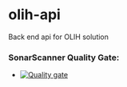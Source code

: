 # olih-api

Back end api for OLIH solution

### SonarScanner Quality Gate:
- [![Quality gate](http://ubuntu2304.southeastasia.cloudapp.azure.com:9000/api/project_badges/quality_gate?project=olih-api&token=sqb_28693413c606d18c4ad289e00d72bf0641499ff8)](http://ubuntu2304.southeastasia.cloudapp.azure.com:9000/dashboard?id=olih-api)
